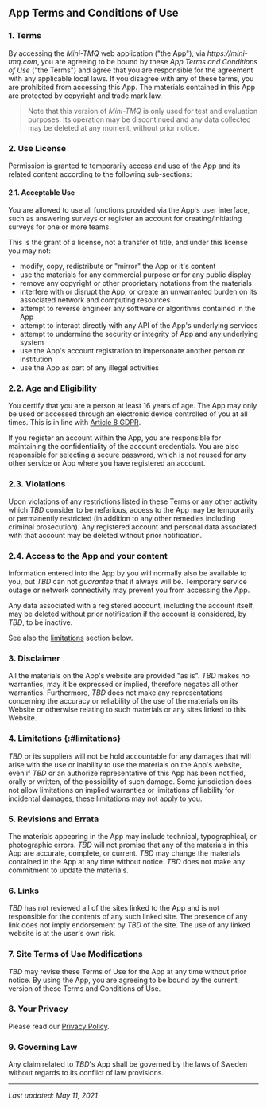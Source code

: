 ## App Terms and Conditions of Use

### 1\. Terms
By accessing the _Mini-TMQ_ web application ("the App"), via _https://mini-tmq.com_, you are agreeing to be bound by these _App Terms and Conditions of Use_ ("the Terms") and agree that you are responsible for the agreement with any applicable local laws. If you disagree with any of these terms, you are prohibited from accessing this App. The materials contained in this App are protected by copyright and trade mark law.

> Note that this version of _Mini-TMQ_ is only used for test and evaluation purposes. Its operation may be discontinued and any data collected may be deleted at any moment, without prior notice.

### 2\. Use License
Permission is granted to temporarily access and use of the App and its related content according to the following sub-sections:

#### 2.1\. Acceptable Use
You are allowed to use all functions provided via the App's user interface, such as answering surveys or register an account for creating/initiating surveys for one or more teams.

This is the grant of a license, not a transfer of title, and under this license you may not:
* modify, copy, redistribute or "mirror" the App or it's content
* use the materials for any commercial purpose or for any public display
* remove any copyright or other proprietary notations from the materials
* interfere with or disrupt the App, or create an unwarranted burden on its associated network and computing resources
* attempt to reverse engineer any software or algorithms contained in the App 
* attempt to interact directly with any API of the App's underlying services
* attempt to undermine the security or integrity of App and any underlying system
* use the App's account registration to impersonate another person or institution
* use the App as part of any illegal activities

### 2.2\. Age and Eligibility
You certify that you are a person at least 16 years of age. The App may only be used or accessed through an electronic device controlled of you at all times. This is in line with [Article 8 GDPR](https://gdpr-info.eu/art-8-gdpr/).

If you register an account within the App, you are responsible for maintaining the confidentiality of the account credentials. You are also responsible for selecting a secure password, which is not reused for any other service or App where you have registered an account.

### 2.3\. Violations
Upon violations of any restrictions listed in these Terms or any other activity which _TBD_ consider to be nefarious, access to the App may be temporarily or permanently restricted (in addition to any other remedies including criminal prosecution). Any registered account and personal data associated with that account may be deleted without prior notification.

### 2.4\. Access to the App and your content
Information entered into the App by you will normally also be available to you, but _TBD_ can not _guarantee_ that it always will be. Temporary service outage or network connectivity may prevent you from accessing the App.

Any data associated with a registered account, including the account itself, may be deleted without prior notification if the account is considered, by _TBD_, to be inactive.

See also the [limitations](#limitations) section below.

### 3\. Disclaimer
All the materials on the App's website are provided "as is". _TBD_ makes no warranties, may it be expressed or implied, therefore negates all other warranties. Furthermore, _TBD_ does not make any representations concerning the accuracy or reliability of the use of the materials on its Website or otherwise relating to such materials or any sites linked to this Website.

### 4\. Limitations  {:#limitations}
_TBD_ or its suppliers will not be hold accountable for any damages that will arise with the use or inability to use the materials on the App's website, even if _TBD_ or an authorize representative of this App has been notified, orally or written, of the possibility of such damage. Some jurisdiction does not allow limitations on implied warranties or limitations of liability for incidental damages, these limitations may not apply to you.

### 5\. Revisions and Errata
The materials appearing in the App may include technical, typographical, or photographic errors. _TBD_ will not promise that any of the materials in this App are accurate, complete, or current. _TBD_ may change the materials contained in the App at any time without notice. _TBD_ does not make any commitment to update the materials.

### 6\. Links
_TBD_ has not reviewed all of the sites linked to the App and is not responsible for the contents of any such linked site. The presence of any link does not imply endorsement by _TBD_ of the site. The use of any linked website is at the user's own risk.

### 7\. Site Terms of Use Modifications
_TBD_ may revise these Terms of Use for the App at any time without prior notice. By using the App, you are agreeing to be bound by the current version of these Terms and Conditions of Use.

### 8\. Your Privacy
Please read our [Privacy Policy](/privacy).

### 9\. Governing Law
Any claim related to _TBD_'s App shall be governed by the laws of Sweden without regards to its conflict of law provisions.

***
_Last updated: May 11, 2021_
